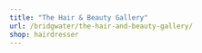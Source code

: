 ```yaml
---
title: "The Hair & Beauty Gallery"
url: /bridgwater/the-hair-and-beauty-gallery/
shop: hairdresser
---
```

